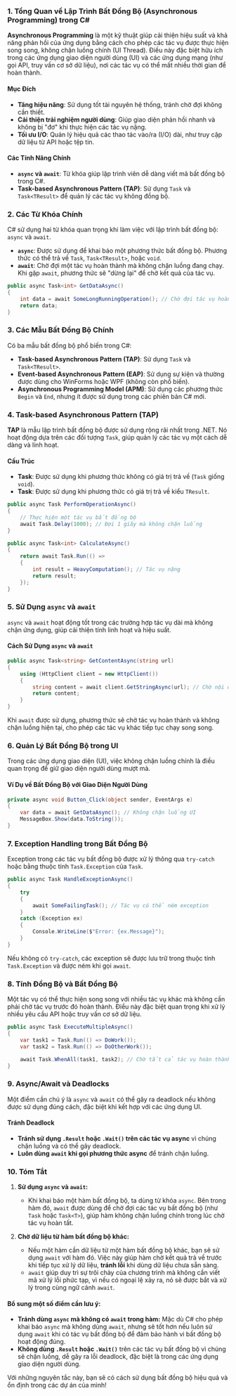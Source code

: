 ### 1. Tổng Quan về Lập Trình Bất Đồng Bộ (Asynchronous Programming) trong C#

**Asynchronous Programming** là một kỹ thuật giúp cải thiện hiệu suất và khả năng phản hồi của ứng dụng bằng cách cho phép các tác vụ được thực hiện song song, không chặn luồng chính (UI Thread). Điều này đặc biệt hữu ích trong các ứng dụng giao diện người dùng (UI) và các ứng dụng mạng (như gọi API, truy vấn cơ sở dữ liệu), nơi các tác vụ có thể mất nhiều thời gian để hoàn thành.

#### Mục Đích

- **Tăng hiệu năng**: Sử dụng tốt tài nguyên hệ thống, tránh chờ đợi không cần thiết.
- **Cải thiện trải nghiệm người dùng**: Giúp giao diện phản hồi nhanh và không bị "đơ" khi thực hiện các tác vụ nặng.
- **Tối ưu I/O**: Quản lý hiệu quả các thao tác vào/ra (I/O) dài, như truy cập dữ liệu từ API hoặc tệp tin.

#### Các Tính Năng Chính

- **`async` và `await`**: Từ khóa giúp lập trình viên dễ dàng viết mã bất đồng bộ trong C#.
- **Task-based Asynchronous Pattern (TAP)**: Sử dụng `Task` và `Task<TResult>` để quản lý các tác vụ không đồng bộ.

### 2. Các Từ Khóa Chính

C# sử dụng hai từ khóa quan trọng khi làm việc với lập trình bất đồng bộ: `async` và `await`.

- **`async`**: Được sử dụng để khai báo một phương thức bất đồng bộ. Phương thức có thể trả về `Task`, `Task<TResult>`, hoặc `void`.
- **`await`**: Chờ đợi một tác vụ hoàn thành mà không chặn luồng đang chạy. Khi gặp `await`, phương thức sẽ "dừng lại" để chờ kết quả của tác vụ.

```csharp
public async Task<int> GetDataAsync()
{
    int data = await SomeLongRunningOperation(); // Chờ đợi tác vụ hoàn thành
    return data;
}
```

### 3. Các Mẫu Bất Đồng Bộ Chính

Có ba mẫu bất đồng bộ phổ biến trong C#:

- **Task-based Asynchronous Pattern (TAP)**: Sử dụng `Task` và `Task<TResult>`.
- **Event-based Asynchronous Pattern (EAP)**: Sử dụng sự kiện và thường được dùng cho WinForms hoặc WPF (không còn phổ biến).
- **Asynchronous Programming Model (APM)**: Sử dụng các phương thức `Begin` và `End`, nhưng ít được sử dụng trong các phiên bản C# mới.

### 4. Task-based Asynchronous Pattern (TAP)

**TAP** là mẫu lập trình bất đồng bộ được sử dụng rộng rãi nhất trong .NET. Nó hoạt động dựa trên các đối tượng `Task`, giúp quản lý các tác vụ một cách dễ dàng và linh hoạt.

#### Cấu Trúc

- **Task**: Được sử dụng khi phương thức không có giá trị trả về (`Task` giống `void`).
- **Task<TResult>**: Được sử dụng khi phương thức có giá trị trả về kiểu `TResult`.

```csharp
public async Task PerformOperationAsync()
{
    // Thực hiện một tác vụ bất đồng bộ
    await Task.Delay(1000); // Đợi 1 giây mà không chặn luồng
}

public async Task<int> CalculateAsync()
{
    return await Task.Run(() =>
    {
        int result = HeavyComputation(); // Tác vụ nặng
        return result;
    });
}
```

### 5. Sử Dụng `async` và `await`

`async` và `await` hoạt động tốt trong các trường hợp tác vụ dài mà không chặn ứng dụng, giúp cải thiện tính linh hoạt và hiệu suất.

#### Cách Sử Dụng `async` và `await`

```csharp
public async Task<string> GetContentAsync(string url)
{
    using (HttpClient client = new HttpClient())
    {
        string content = await client.GetStringAsync(url); // Chờ nội dung từ URL
        return content;
    }
}
```

Khi `await` được sử dụng, phương thức sẽ chờ tác vụ hoàn thành và không chặn luồng hiện tại, cho phép các tác vụ khác tiếp tục chạy song song.

### 6. Quản Lý Bất Đồng Bộ trong UI

Trong các ứng dụng giao diện (UI), việc không chặn luồng chính là điều quan trọng để giữ giao diện người dùng mượt mà.

#### Ví Dụ về Bất Đồng Bộ với Giao Diện Người Dùng

```csharp
private async void Button_Click(object sender, EventArgs e)
{
    var data = await GetDataAsync(); // Không chặn luồng UI
    MessageBox.Show(data.ToString());
}
```

### 7. Exception Handling trong Bất Đồng Bộ

Exception trong các tác vụ bất đồng bộ được xử lý thông qua `try-catch` hoặc bằng thuộc tính `Task.Exception` của `Task`.

```csharp
public async Task HandleExceptionAsync()
{
    try
    {
        await SomeFailingTask(); // Tác vụ có thể ném exception
    }
    catch (Exception ex)
    {
        Console.WriteLine($"Error: {ex.Message}");
    }
}
```

Nếu không có `try-catch`, các exception sẽ được lưu trữ trong thuộc tính `Task.Exception` và được ném khi gọi `await`.

### 8. Tính Đồng Bộ và Bất Đồng Bộ

Một tác vụ có thể thực hiện song song với nhiều tác vụ khác mà không cần phải chờ tác vụ trước đó hoàn thành. Điều này đặc biệt quan trọng khi xử lý nhiều yêu cầu API hoặc truy vấn cơ sở dữ liệu.

```csharp
public async Task ExecuteMultipleAsync()
{
    var task1 = Task.Run(() => DoWork());
    var task2 = Task.Run(() => DoOtherWork());

    await Task.WhenAll(task1, task2); // Chờ tất cả tác vụ hoàn thành
}
```

### 9. Async/Await và Deadlocks

Một điểm cần chú ý là `async` và `await` có thể gây ra deadlock nếu không được sử dụng đúng cách, đặc biệt khi kết hợp với các ứng dụng UI.

#### Tránh Deadlock

- **Tránh sử dụng `.Result` hoặc `.Wait()` trên các tác vụ async** vì chúng chặn luồng và có thể gây deadlock.
- **Luôn dùng `await` khi gọi phương thức async** để tránh chặn luồng.

### 10. Tóm Tắt

1. **Sử dụng `async` và `await`:**

   - Khi khai báo một hàm bất đồng bộ, ta dùng từ khóa `async`. Bên trong hàm đó, `await` được dùng để chờ đợi các tác vụ bất đồng bộ (như `Task` hoặc `Task<T>`), giúp hàm không chặn luồng chính trong lúc chờ tác vụ hoàn tất.

2. **Chờ dữ liệu từ hàm bất đồng bộ khác:**
   - Nếu một hàm cần dữ liệu từ một hàm bất đồng bộ khác, bạn sẽ sử dụng `await` với hàm đó. Việc này giúp hàm chờ kết quả trả về trước khi tiếp tục xử lý dữ liệu, **tránh lỗi** khi dùng dữ liệu chưa sẵn sàng.
   - `await` giúp duy trì sự trôi chảy của chương trình mà không cần viết mã xử lý lỗi phức tạp, vì nếu có ngoại lệ xảy ra, nó sẽ được bắt và xử lý trong cùng ngữ cảnh `await`.

#### Bổ sung một số điểm cần lưu ý:

- **Tránh dùng `async` mà không có `await` trong hàm:** Mặc dù C# cho phép khai báo `async` mà không dùng `await`, nhưng sẽ tốt hơn nếu luôn sử dụng `await` khi có tác vụ bất đồng bộ để đảm bảo hành vi bất đồng bộ hoạt động đúng.
- **Không dùng `.Result` hoặc `.Wait()`** trên các tác vụ bất đồng bộ vì chúng sẽ chặn luồng, dễ gây ra lỗi deadlock, đặc biệt là trong các ứng dụng giao diện người dùng.

Với những nguyên tắc này, bạn sẽ có cách sử dụng bất đồng bộ hiệu quả và ổn định trong các dự án của mình!
